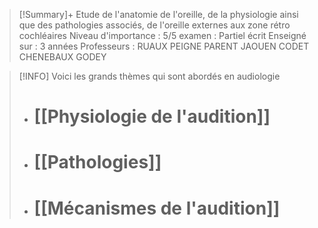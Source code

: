 
>[!Summary]+
>Etude de l'anatomie de l'oreille, de la physiologie ainsi que des pathologies associés, de l'oreille externes aux zone rétro cochléaires
>Niveau d'importance : 5/5
>examen : Partiel écrit
>Enseigné sur : 3 années
>Professeurs : RUAUX PEIGNE PARENT JAOUEN CODET CHENEBAUX GODEY



>[!INFO]
>Voici les grands thèmes qui sont abordés en audiologie
>
>- # [[Physiologie de l'audition]]
>- # [[Pathologies]]
>- # [[Mécanismes de l'audition]]





